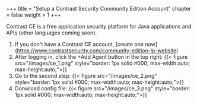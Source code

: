 +++
title = "Setup a Contrast Security Community Edition Account"
chapter = false
weight = 1
+++

Contrast CE is a free application security platform for Java applications and APIs (other languages coming soon).

1. If you don't have a Contrast CE account, [create one now] (https://www.contrastsecurity.com/community-edition-lp-website)
2. After logging in, click the +Add Agent button in the top right:
{{< figure src="/images/ce_1.png" style="border: 1px solid #000; max-width:auto; max-height:auto;">}}
3. Go to the second step:
{{< figure src="/images/ce_2.png" style="border: 1px solid #000; max-width:auto; max-height:auto;">}}
4. Donwload config file:
{{< figure src="/images/ce_3.png" style="border: 1px solid #000; max-width:auto; max-height:auto;">}}